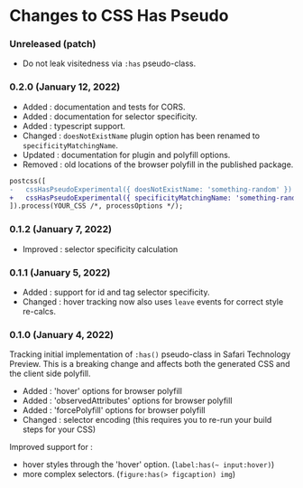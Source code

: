 # Changes to CSS Has Pseudo

### Unreleased (patch)

- Do not leak visitedness via `:has` pseudo-class.

### 0.2.0 (January 12, 2022)

- Added : documentation and tests for CORS.
- Added : documentation for selector specificity.
- Added : typescript support.
- Changed : `doesNotExistName` plugin option has been renamed to `specificityMatchingName`.
- Updated : documentation for plugin and polyfill options.
- Removed : old locations of the browser polyfill in the published package.

```diff
postcss([
-   cssHasPseudoExperimental({ doesNotExistName: 'something-random' })
+   cssHasPseudoExperimental({ specificityMatchingName: 'something-random' })
]).process(YOUR_CSS /*, processOptions */);
```

### 0.1.2 (January 7, 2022)

- Improved : selector specificity calculation

### 0.1.1 (January 5, 2022)

- Added : support for id and tag selector specificity.
- Changed : hover tracking now also uses `leave` events for correct style re-calcs.

### 0.1.0 (January 4, 2022)

Tracking initial implementation of `:has()` pseudo-class in Safari Technology Preview.
This is a breaking change and affects both the generated CSS and the client side polyfill.

- Added : 'hover' options for browser polyfill
- Added : 'observedAttributes' options for browser polyfill
- Added : 'forcePolyfill' options for browser polyfill
- Changed : selector encoding (this requires you to re-run your build steps for your CSS)

Improved support for :

- hover styles through the 'hover' option. (`label:has(~ input:hover)`)
- more complex selectors. (`figure:has(> figcaption) img`)
